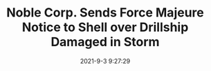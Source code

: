 ---
"title": "Noble Corp. Sends Force Majeure Notice to Shell over Drillship Damaged in Storm"
"date": "2021-9-3 9:27:29"
"feed_name": "OEDIGITAL"
"feed_website": "https://www.oedigital.com/"
"feed_rss": "https://www.oedigital.com/technology/safety-security?format=feed"
"link": "https://www.oedigital.com/news/490356-noble-corp-sends-force-majeure-notice-to-shell-over-drillship-damaged-in-storm"
"file": "_posts/1-1-2021-7580c76b51bfdf02435798e212bab0b9be29e512.md"
"accident": "0"
"drilling": "0"
---